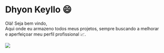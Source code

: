 ### <h1>Dhyon Keyllo 😄</h1>

Olá! Seja bem vindo,<br>
  Aqui onde eu armazeno todos meus projetos, sempre buscando a melhorar e aperfeiçoar meu perfil profissional 📈. <br>

<a href="https://www.linkedin.com/in/dhyonkeyllon/" target="_blank"><img src="https://img.shields.io/badge/-LinkedIn-0e76a8?style=flat-square&logo=Linkedin&logoColor=white&link=https://www.linkedin.com/in/engincan-veske-b4a75b145/"></img></a>
